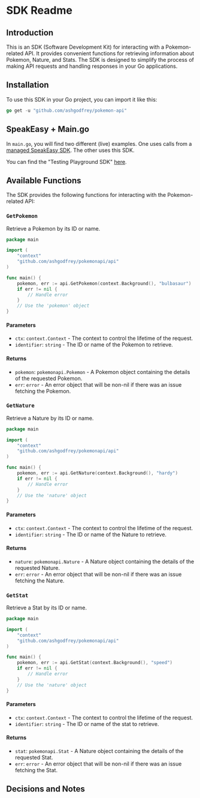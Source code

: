 # SDK Readme

## Introduction

This is an SDK (Software Development Kit) for interacting with a Pokemon-related API. It provides convenient functions for retrieving information about Pokemon, Nature, and Stats. The SDK is designed to simplify the process of making API requests and handling responses in your Go applications.

## Installation

To use this SDK in your Go project, you can import it like this:

```go
go get -u "github.com/ashgodfrey/pokemon-api"
```

## SpeakEasy + Main.go 

In `main.go`, you will find two different (live) examples. One uses calls from a [managed SpeakEasy SDK](https://www.speakeasyapi.dev/docs/create-client-sdks). The other uses this SDK.  

You can find the "Testing Playground SDK" [here](https://github.com/speakeasy-sdks/testing-playground-sdk).

## Available Functions

The SDK provides the following functions for interacting with the Pokemon-related API:

### `GetPokemon`

Retrieve a Pokemon by its ID or name.

```go
package main

import (
	"context"
	"github.com/ashgodfrey/pokemonapi/api"
)

func main() {
	pokemon, err := api.GetPokemon(context.Background(), "bulbasaur")
	if err != nil {
		// Handle error
	}
	// Use the 'pokemon' object
}
```

#### Parameters

- `ctx`: `context.Context` - The context to control the lifetime of the request.
- `identifier`: `string` - The ID or name of the Pokemon to retrieve.

#### Returns

- `pokemon`: `pokemonapi.Pokemon` - A Pokemon object containing the details of the requested Pokemon.
- `err`: `error` - An error object that will be non-nil if there was an issue fetching the Pokemon.

### `GetNature`

Retrieve a Nature by its ID or name.

```go
package main

import (
	"context"
	"github.com/ashgodfrey/pokemonapi/api"
)

func main() {
	pokemon, err := api.GetNature(context.Background(), "hardy")
	if err != nil {
		// Handle error
	}
	// Use the 'nature' object
}
```

#### Parameters

- `ctx`: `context.Context` - The context to control the lifetime of the request.
- `identifier`: `string` - The ID or name of the  Nature to retrieve.

#### Returns

- `nature`: `pokemonapi.Nature` - A Nature object containing the details of the requested Nature.
- `err`: `error` - An error object that will be non-nil if there was an issue fetching the  Nature.


### `GetStat`

Retrieve a Stat by its ID or name.

```go
package main

import (
	"context"
	"github.com/ashgodfrey/pokemonapi/api"
)

func main() {
	pokemon, err := api.GetStat(context.Background(), "speed")
	if err != nil {
		// Handle error
	}
	// Use the 'nature' object
}
```

#### Parameters

- `ctx`: `context.Context` - The context to control the lifetime of the request.
- `identifier`: `string` - The ID or name of the stat to retrieve.

#### Returns

- `stat`: `pokemonapi.Stat` - A Nature object containing the details of the requested Stat.
- `err`: `error` - An error object that will be non-nil if there was an issue fetching the Stat.


## Decisions and Notes

